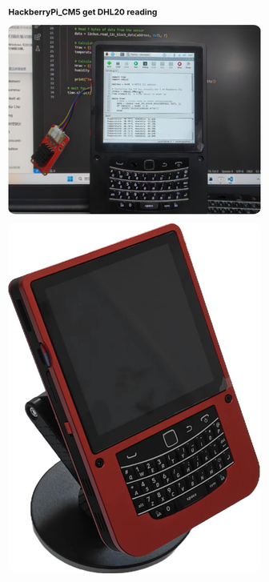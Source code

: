 ### HackberryPi_CM5 get DHL20 reading 
<p align="center">
<img src="DHT20_Measure.png" alt="HackberryPi_CM5_read_DHL20" width="1200" style="border-radius:3%"/>
</p>

<p align="center">
<img src="Magnet_HackberryPi_1.png" alt="HackberryPi_CM5_on_magnet_stand" width="1200" style="border-radius:3%"/>
</p>
